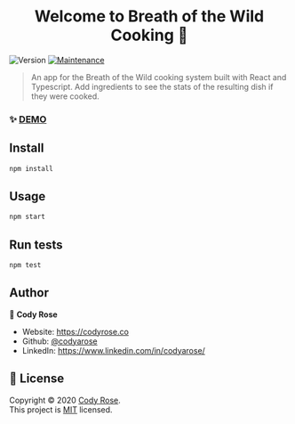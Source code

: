 <h1 align="center">Welcome to Breath of the Wild Cooking 🥘</h1>
<p>
  <img alt="Version" src="https://img.shields.io/badge/version-1.3.3-blue.svg?cacheSeconds=2592000" />
  <a href="https://github.com/codyarose/botw-cooking/graphs/commit-activity" target="_blank">
    <img alt="Maintenance" src="https://img.shields.io/badge/Maintained%3F-yes-green.svg" />
  </a>
</p>

> An app for the Breath of the Wild cooking system built with React and Typescript. Add ingredients to see the stats of the resulting dish if they were cooked.

### ✨ [DEMO](http://codyrose.co/botw-cooking)

## Install

```sh
npm install
```

## Usage

```sh
npm start
```

## Run tests

```sh
npm test
```

## Author

👤 **Cody Rose**

* Website: https://codyrose.co
* Github: [@codyarose](https://github.com/codyarose)
* LinkedIn: https://www.linkedin.com/in/codyarose/

## 📝 License

Copyright © 2020 [Cody Rose](https://github.com/codyarose).<br />
This project is [MIT](https://github.com/codyarose/botw-cooking/blob/master/LICENSE) licensed.

